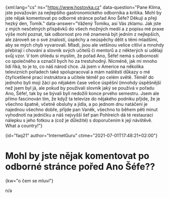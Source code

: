 
{xml:lang="cs" ns="https://www.hostovka.cz" data-question="Pane Klíma, jste považován za nejlepšího gastronomického odborníka a kritika. Mohl by jste nějak komentovat po odborné stránce pořad Ano Šéfe? Děkuji a přeji hezký den, Tomík." data-answer="Vážený Tomíku, asi Vás zklamu. Jak jste z mých nesčetných příspěvků do všech možných medií a z popisu mé praxe výše mohl poznat, tak odbornost pro mě znamená být jedním z nejlepších, ale zároveň se o své znalosti, úspěchy a neúspěchy dělit s těmi mladšími, aby se mých chyb vyvarovali. Mladí, jsou ale vetšinou velice citliví a mnohdy přebírají i chování a slovník svých učitelů či mentorů a z některých si udělají svůj vzor. V tom ohledu si myslím, že pořad Ano, Šéfe! nemá s odborností co společného a označil bych ho za trestuhodný. Nicméně, jak mi mnoho lidí říká, to je to, co náš národ chce. Já jsem v Americe na několika televizních pořadech také spolupracoval a mám naštěstí důkazy o mé čtyřicetilené praci instruktora a učitele téměř po celém světě. Téměř do jednoho byli moji žáci po nějakém čase velice úspěšní (mnohdy úspěšnější než jsem byl já, ale pokud by používali slovník jaký se používá v pořadu Ano, Šéfe!, tak by se bývali byli nedožili konce prvého semestru. Jsem ale přímo fascinován tím, že když ta televize do nějakého podniku přjide, že je všechno špatně, včetně obsluhy a jídla, a po jednom dnu natáčení je najednou všechno dobře, přijde pan Vaněk, všechno to během pěti minut vyhodnotí na jedničku a náš nejvyšší šef pan Pohlreich dá té restauraci nálepku s jeho fotkou a (což je důležité) s doporučením k její návštěvě. What a country!"}

{id="faq21" author="InternetGuru" ctime="2021-07-01T17:48:21+02:00"}

# Mohl by jste nějak komentovat po odborné stránce pořed Ano Šéfe??

{kw="o čem se mluví"}

n/a

